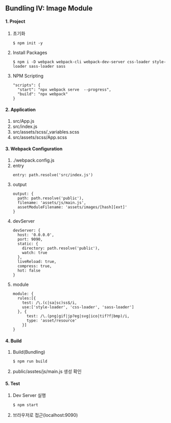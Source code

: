 ## Bundling IV: Image Module


#### 1. Project 
1.  초기화
    ```
    $ npm init -y 
    ```

2.  Install Packages
    ```
    $ npm i -D webpack webpack-cli webpack-dev-server css-loader style-loader sass-loader sass
    ```
   
3.  NPM Scripting
    ```
    "scripts": {
      "start": "npx webpack serve  --progress",
      "build": "npx webpack"
    }
    ```

#### 2. Application
1.  src/App.js
2.  src/index.js 
3.  src/assets/scss/_variables.scss 
4.  src/assets/scss/App.scss

#### 3. Webpack Configuration
1.  ./webpack.config.js
2.  entry
    ```
    entry: path.resolve('src/index.js')
    ```
3.  output
    ```
    output: {
      path: path.resolve('public'),
      filename: 'assets/js/main.js',
      assetModuleFilename: 'assets/images/[hash][ext]'
    }
    ```
4.  devServer
    ```
    devServer: {
      host: '0.0.0.0',
      port: 9090,
      static: {
        directory: path.resolve('public'),
        watch: true
      },
      liveReload: true,
      compress: true,
      hot: false
    }
    ```
5.  module
    ```
    module: {
      rules:[{
        test: /\.(c|sa|sc)ss$/i,
        use:['style-loader', 'css-loader', 'sass-loader']
      }, {
          test: /\.(png|gif|jp?eg|svg|ico|tif?f|bmp)/i,
          type: 'asset/resource'
        }]
    }
    ```

#### 4. Build
1.  Build(Bundling)
    ```
    $ npm run build  
    ```  
2.  public/asstes/js/main.js 생성 확인

#### 5. Test
1.  Dev Server 실행
    ```
    $ npm start
    ```
2. 브라우저로 접근(localhost:9090)